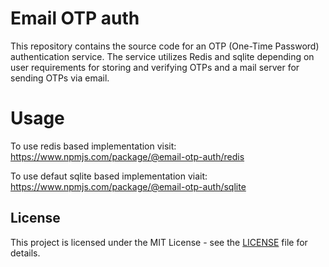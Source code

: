 
# Email OTP auth

This repository contains the source code for an OTP (One-Time Password) authentication service. The service utilizes Redis and sqlite depending on user requirements for storing and verifying OTPs and a mail server for sending OTPs via email.

# Usage

To use redis based implementation visit: https://www.npmjs.com/package/@email-otp-auth/redis

To use defaut sqlite based implementation viait: https://www.npmjs.com/package/@email-otp-auth/sqlite

## License

This project is licensed under the MIT License - see the [LICENSE](LICENSE) file for details.
